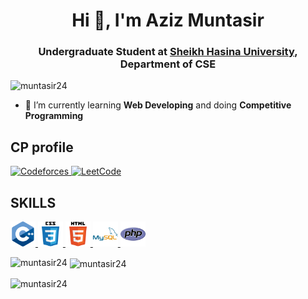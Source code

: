 <h1 align="center">Hi 👋, I'm Aziz Muntasir</h1>
<h3 align="center">
    Undergraduate Student at <a href="https://www.shu.edu.bd/" target="_blank">Sheikh Hasina University</a>, Department of CSE
</h3>


<p align="left"> <img src="https://komarev.com/ghpvc/?username=muntasir24&label=Profile%20views&color=0e75b6&style=flat" alt="muntasir24" /> </p>

- 🌱 I’m currently learning **Web Developing** and doing **Competitive Programming**

## CP profile
<p align="left">
    <a href="https://codeforces.com/profile/one_punch_moon">
  <img src="https://img.shields.io/static/v1?label=&message=Codeforces&color=344C64&logo=codeforces&style=flat-square" alt="Codeforces">
</a>
  <a href="https://leetcode.com/u/muntasir24/">
  <img src="https://img.shields.io/static/v1?label=&message=LeetCode&color=344C64&logo=leetcode&style=flat-square" alt="LeetCode">
</a>  


## SKILLS
<p align="left"> <a href="https://www.w3schools.com/cpp/" target="_blank" rel="noreferrer"> <img src="https://raw.githubusercontent.com/devicons/devicon/master/icons/cplusplus/cplusplus-original.svg" alt="cplusplus" width="40" height="40"/> </a> <a href="https://www.w3schools.com/css/" target="_blank" rel="noreferrer"> <img src="https://raw.githubusercontent.com/devicons/devicon/master/icons/css3/css3-original-wordmark.svg" alt="css3" width="40" height="40"/> </a> <a href="https://www.w3.org/html/" target="_blank" rel="noreferrer"> <img src="https://raw.githubusercontent.com/devicons/devicon/master/icons/html5/html5-original-wordmark.svg" alt="html5" width="40" height="40"/> </a> <a href="https://www.mysql.com/" target="_blank" rel="noreferrer"> <img src="https://raw.githubusercontent.com/devicons/devicon/master/icons/mysql/mysql-original-wordmark.svg" alt="mysql" width="40" height="40"/> </a> <a href="https://www.php.net" target="_blank" rel="noreferrer"> <img src="https://raw.githubusercontent.com/devicons/devicon/master/icons/php/php-original.svg" alt="php" width="40" height="40"/> </a> </p>

<p><img align="left" src="https://github-readme-stats.vercel.app/api/top-langs?username=muntasir24&show_icons=true&locale=en&layout=compact" alt="muntasir24" /></p>

<p>&nbsp;<img align="center" src="https://github-readme-stats.vercel.app/api?username=muntasir24&show_icons=true&locale=en" alt="muntasir24" /></p>

<p><img align="center" src="https://github-readme-streak-stats.herokuapp.com/?user=muntasir24&" alt="muntasir24" /></p>

